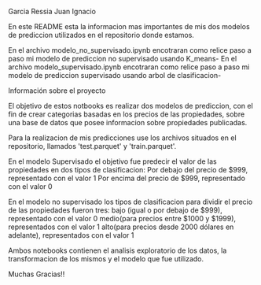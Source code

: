 Garcia Ressia Juan Ignacio

En este README esta la informacion mas importantes de mis dos modelos de prediccion utilizados en el repositorio donde estamos.

En el archivo modelo_no_supervisado.ipynb encotraran como relice paso a paso mi modelo de prediccion no supervisado usando K_means- 
En el archivo modelo_supervisado.ipynb encotraran como relice paso a paso mi modelo de prediccion supervisado usando arbol de clasificacion- 

Información sobre el proyecto

El objetivo de estos notbooks es realizar dos modelos de prediccion, con el fin de crear categorias basadas en los precios de las propiedades, sobre una base de datos que posee informacion sobre propiedades publicadas.
 
Para la realizacion de mis predicciones use los archivos situados en el repositorio, llamados 'test.parquet' y 'train.parquet'.

En el modelo Supervisado el objetivo fue predecir el valor de las propiedades en dos tipos de clasificacion:
Por debajo del precio de $999, representado con el valor 1
Por encima del precio de $999,  representado con el valor 0

En el modelo no supervisado los tipos de clasificacion para dividir el precio de las propiedades fueron tres:
bajo (igual o por debajo de $999), representado con el valor 0
medio(para precios entre $1000 y $1999), representados con el valor 1
alto(para precios desde 2000 dólares en adelante), representados con el valor 1

Ambos notebooks contienen  el analisis exploratorio de los datos, la transformacion de los mismos y el modelo que fue utilizado. 

Muchas Gracias!!


